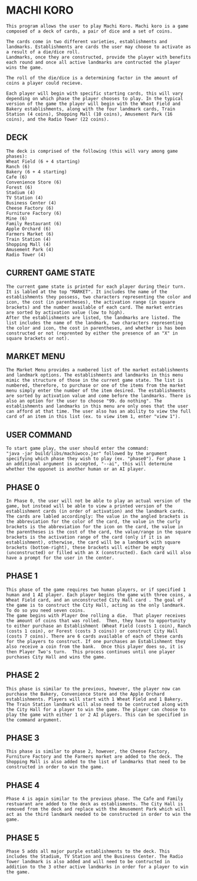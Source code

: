 # MACHI KORO
    This program allows the user to play Machi Koro. Machi koro is a game composed of a deck of cards, a pair of dice and a set of coins. 

    The cards come in two different varieties, establishments and landmarks. Establishments are cards the user may choose to activate as a result of a die/dice roll. 
    Landmarks, once they are constructed, provide the player with benefits each round and once all active landmarks are contructed the player wins the game.

    The roll of the die/dice is a determining factor in the amount of coins a player could recieve. 

    Each player will begin with specific starting cards, this will vary depending on which phase the player chooses to play. In the typical version of the game the player will begin with the Wheat Field and Bakery establishments, along with the four landmark cards, Train Station (4 coins), Shopping Mall (10 coins), Amusement Park (16 coins), and the Radio Tower (22 coins). 


## DECK
    The deck is comprised of the following (this will vary among game phases):
    Wheat Field (6 + 4 starting)
    Ranch (6)
    Bakery (6 + 4 starting)
    Cafe (6)
    Convenience Store (6)
    Forest (6)
    Stadium (4)
    TV Station (4)
    Business Center (4)
    Cheese Factory (6)
    Furniture Factory (6)
    Mine (6)
    Family Restaurant (6)
    Apple Orchard (6)
    Farmers Market (6)
    Train Station (4)
    Shopping Mall (4)
    Amusement Park (4)
    Radio Tower (4)

## CURRENT GAME STATE
    The current game state is printed for each player during their turn. It is labled at the top "MARKET". It includes the name of the establishments they possess, two characters representing the color and icon, the cost (in parentheses), the activation range (in square brackets) and the number available of each card. The market entries are sorted by activation value (low to high).
    After the establishments are listed, the landmarks are listed. The list includes the name of the landmark, two characters representing the color and icon, the cost in parentheses, and whether is has been constructed or not (reprented by either the presence of an "X" in square brackets or not).

## MARKET MENU
    The Market Menu provides a numbered list of the market establishments and landmark options. The establishments and landmarks in this menu mimic the structure of those in the current game state. The list is numbered, therefore, to purchase or one of the items from the market menu simply enter the number of the item desired. The establishments are sorted by activation value and come before the landmarks. There is also an option for the user to choose "99. do nothing". The establishments and landmarks in this menu are only ones that the user can afford at that time. The user also has an ability to view the full card of an item in this list (ex. to view item 1, enter "view 1").

## USER COMMAND
    To start game play, the user should enter the command:
    "java -jar build/libs/machiwoco.jar" followed by the argument specifying which phase they wish to play (ex. "phase0"). For phase 1 an additional argument is accepted, "--ai", this will determine whether the opponet is another human or an AI player. 


## PHASE 0
    In Phase 0, the user will not be able to play an actual version of the game, but instead will be able to view a printed version of the establishment cards (in order of activation) and the landmark cards. The cards are labled accordingly: The value in the angled brackets is the abbreviation for the color of the card, the value in the curly brackets is the abbreviation for the icon on the card, the value in the parentheses is the cost of the card, the value/range in the square brackets is the activation range of the card (only if it is an establishment), otherwise, the card will be a landmark with square brackets (bottom-right), these brackets will either be empty (unconstructed) or filled with an X (constructed). Each card will also have a prompt for the user in the center. 

## PHASE 1
    This phase of the game requires two human players, or if specified 1 human and 1 AI player. Each player begins the game with three coins, a Wheat Field card, and an unconstructed City Hall card . The goal of the game is to construct the City Hall, acting as the only landmark.  To do so you need seven coins. 
    The game begins with Player One rolling a die.  That player receives the amount of coins that was rolled.  Then, they have to opportunity to either purchase an Establishment (Wheat Field (costs 1 coin), Ranch (costs 1 coin), or Forest (costs 3 coins)) or construct City Hall (costs 7 coins). There are 6 cards available of each of these cards for the players to construct. If one purchases an Establishment they also receive a coin from the bank.  Once this player does so, it is then Player Two's turn.  This process continues until one player purchases City Hall and wins the game. 

## PHASE 2
    This phase is similar to the previous, however, the player now can purchase the Bakery, Convenience Store and the Apple Orchard establishments. Players will start with 1 Wheat Field and 1 Bakery. The Train Station landmark will also need to be contructed along with the City Hall for a player to win the game. The player can choose to play the game with either 1 or 2 AI players. This can be specified in the command argument. 

## PHASE 3
    This phase is similar to phase 2, however, the Cheese Factory, Furniture Factory and the Farmers market are added to the deck. The Shopping Mall is also added to the list of landmarks that need to be constructed in order to win the game.

## PHASE 4
    Phase 4 is again similar to the previous phase. The Cafe and Family restuarant are added to the deck as establisments. The City Hall is removed from the deck and replace with the Amusement Park which will act as the third landmark needed to be constructed in order to win the game. 

## PHASE 5
    Phase 5 adds all major purple establishments to the deck. This includes the Stadium, TV Station and the Business Center. The Radio Tower landmark is also added and will need to be contructed in addition to the 3 other active landmarks in order for a player to win the game. 





